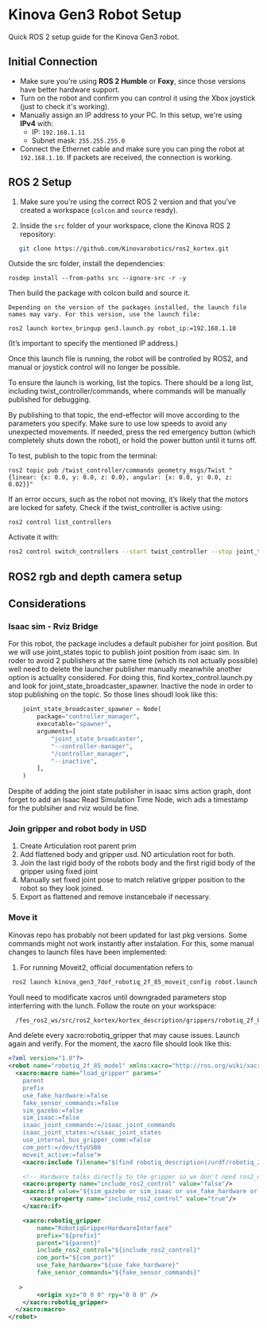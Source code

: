 # Kinova Gen3 Robot Setup

Quick ROS 2 setup guide for the Kinova Gen3 robot.

##  Initial Connection

- Make sure you're using **ROS 2 Humble** or **Foxy**, since those versions have better hardware support.  
- Turn on the robot and confirm you can control it using the Xbox joystick (just to check it's working).  
- Manually assign an IP address to your PC. In this setup, we're using **IPv4** with:  
  - IP: `192.168.1.11`  
  - Subnet mask: `255.255.255.0`  
- Connect the Ethernet cable and make sure you can ping the robot at `192.168.1.10`. If packets are received, the connection is working.

##  ROS 2 Setup

1. Make sure you're using the correct ROS 2 version and that you’ve created a workspace (`colcon` and `source` ready).

2. Inside the `src` folder of your workspace, clone the Kinova ROS 2 repository:

```bash
   git clone https://github.com/Kinovarobotics/ros2_kortex.git
```


  Outside the src folder, install the dependencies:

    rosdep install --from-paths src --ignore-src -r -y

Then build the package with colcon build and source it.

    Depending on the version of the packages installed, the launch file names may vary. For this version, use the launch file:

    ros2 launch kortex_bringup gen3.launch.py robot_ip:=192.168.1.10

(It’s important to specify the mentioned IP address.)

  Once this launch file is running, the robot will be controlled by ROS2, and manual or joystick control will no longer be possible.

  To ensure the launch is working, list the topics. There should be a long list, including twist_controller/commands, where commands will be manually published for debugging.

   By publishing to that topic, the end-effector will move according to the parameters you specify. Make sure to use low speeds to avoid any unexpected movements. If needed, press the red emergency button (which completely shuts down the robot), or hold the power button until it turns off.

  To test, publish to the topic from the terminal:

    ros2 topic pub /twist_controller/commands geometry_msgs/Twist "{linear: {x: 0.0, y: 0.0, z: 0.0}, angular: {x: 0.0, y: 0.0, z: 0.02}}"

  If an error occurs, such as the robot not moving, it’s likely that the motors are locked for safety. Check if the twist_controller is active using:

    ros2 control list_controllers

  Activate it with:
  ```bash
  ros2 control switch_controllers --start twist_controller --stop joint_trajectory_controller --strict --controller-manager /controller_manager
```
##  ROS2 rgb and depth camera setup 


##  Considerations
### Isaac sim - Rviz Bridge
For this robot, the package includes a default pubisher for joint position. But we will use joint_states topic to publish joint position from isaac sim. In roder to avoid 2 publishers at the same time (which its not actually possible) well need to delete the launcher publisher manually meanwhile another 
option is actuallty considered. For doing this, find kortex_control.launch.py and look for joint_state_broadcaster_spawner. Inactive the node in order to stop publishing on the topic. So those lines shoudl look like this:
```python
    joint_state_broadcaster_spawner = Node(
        package="controller_manager",
        executable="spawner",
        arguments=[
            "joint_state_broadcaster",
            "--controller-manager",
            "/controller_manager",
            "--inactive",
        ],
    )
```
Despite of adding the joint state publisher in isaac sims action graph, dont forget to add an Isaac Read Simulation Time Node, wich ads a timestamp for the publsiher and rviz would be fine.

### Join gripper and robot body in USD
1. Create Articulation root parent prim
2. Add flattened body and gripper usd. NO articulation root for both.
3. Join the last rigid body of the robots body and the first rigid body of the gripper using fixed joint
4. Manually set fixed joint pose to match relative gripper position to the robot so they look joined.
5. Export as flattened and remove instancebale if necessary.
    
### Move it 
Kinovas repo has probably not been updated for last pkg versions. Some commands might not work instantly after instalation. For this, some manual changes to launch files have been implemented:
1. For running Moveit2, official documentation refers to
```bash
 ros2 launch kinova_gen3_7dof_robotiq_2f_85_moveit_config robot.launch.py   robot_ip:=192.168.1.10   use_fake_hardware:=true   fake_sensor_commands:=true
```
Youll need to modificate xacros until downgraded parameters stop interferring with the lunch. 
Follow the route on your workspace:

```bash
  /fes_ros2_ws/src/ros2_kortex/kortex_description/grippers/robotiq_2f_85/urdf/robotiq_2f_85_macro.xacro

```
And delete every xacro:robotiq_gripper that may cause issues. Launch again and verify. For the moment, the xacro file should look like this:


```xml
<?xml version="1.0"?>
<robot name="robotiq_2f_85_model" xmlns:xacro="http://ros.org/wiki/xacro">
  <xacro:macro name="load_gripper" params="
    parent
    prefix
    use_fake_hardware:=false
    fake_sensor_commands:=false
    sim_gazebo:=false
    sim_isaac:=false
    isaac_joint_commands:=/isaac_joint_commands
    isaac_joint_states:=/isaac_joint_states
    use_internal_bus_gripper_comm:=false
    com_port:=/dev/ttyUSB0
    moveit_active:=false">
    <xacro:include filename="$(find robotiq_description)/urdf/robotiq_2f_85_macro.urdf.xacro" />

    <!-- Hardware talks directly to the gripper so we don't need ros2_control unless we are simulating -->
    <xacro:property name="include_ros2_control" value="false"/>
    <xacro:if value="${sim_gazebo or sim_isaac or use_fake_hardware or not use_internal_bus_gripper_comm}">
      <xacro:property name="include_ros2_control" value="true"/>
    </xacro:if>

    <xacro:robotiq_gripper
        name="RobotiqGripperHardwareInterface"
        prefix="${prefix}"
        parent="${parent}"
        include_ros2_control="${include_ros2_control}"
        com_port="${com_port}"
        use_fake_hardware="${use_fake_hardware}"
        fake_sensor_commands="${fake_sensor_commands}"
  
   >
        <origin xyz="0 0 0" rpy="0 0 0" />
    </xacro:robotiq_gripper>
  </xacro:macro>
</robot>

```
